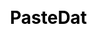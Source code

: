 ---
title: PasteDat
description: |
  An app for sharing files with dat://. *Relies on the `DatArchive` API, only works in the [Beaker browser](https://beakerbrowser.com).*
screenshots:
  - /images/projects/paste-dat.png
thumbnail: /images/projects/paste-dat.png
link: dat://pastedat.taravancil.com
srcLink: https://github.com/taravancil/paste-dat
css: /css/projects.min.css
---